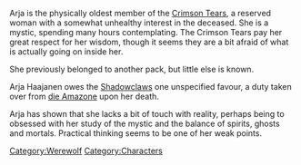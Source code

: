 Arja is the physically oldest member of the [Crimson
Tears](Crimson_Tears "wikilink"), a reserved woman with a somewhat
unhealthy interest in the deceased. She is a mystic, spending many hours
contemplating. The Crimson Tears pay her great respect for her wisdom,
though it seems they are a bit afraid of what is actually going on
inside her.

She previously belonged to another pack, but little else is known.

Arja Haajanen owes the [Shadowclaws](Shadowclaws "wikilink") one
unspecified favour, a duty taken over from [die
Amazone](die_Amazone "wikilink") upon her death.

Arja has shown that she lacks a bit of touch with reality, perhaps being
to obsessed with her study of the mystic and the balance of spirits,
ghosts and mortals. Practical thinking seems to be one of her weak
points.

[Category:Werewolf](Category:Werewolf "wikilink")
[Category:Characters](Category:Characters "wikilink")